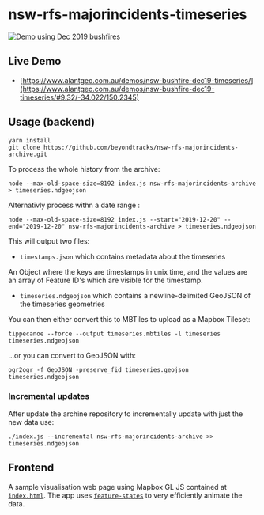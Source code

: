 # nsw-rfs-majorincidents-timeseries

[![Demo using Dec 2019 bushfires](demo.gif)](https://www.alantgeo.com.au/demos/nsw-bushfire-dec19-timeseries/#9.32/-34.022/150.2345)

## Live Demo

- [https://www.alantgeo.com.au/demos/nsw-bushfire-dec19-timeseries/](https://www.alantgeo.com.au/demos/nsw-bushfire-dec19-timeseries/#9.32/-34.022/150.2345)

## Usage (backend)

    yarn install
    git clone https://github.com/beyondtracks/nsw-rfs-majorincidents-archive.git

To process the whole history from the archive:

    node --max-old-space-size=8192 index.js nsw-rfs-majorincidents-archive > timeseries.ndgeojson

Alternativly process withn a date range :

    node --max-old-space-size=8192 index.js --start="2019-12-20" --end="2019-12-20" nsw-rfs-majorincidents-archive > timeseries.ndgeojson

This will output two files:

- `timestamps.json` which contains metadata about the timeseries

An Object where the keys are timestamps in unix time, and the values are an array of Feature ID's which are visible for the timestamp.

- `timeseries.ndgeojson` which contains a newline-delimited GeoJSON of the timeseries geometries

You can then either convert this to MBTiles to upload as a Mapbox Tileset:

    tippecanoe --force --output timeseries.mbtiles -l timeseries timeseries.ndgeojson

...or you can convert to GeoJSON with:

    ogr2ogr -f GeoJSON -preserve_fid timeseries.geojson timeseries.ndgeojson

### Incremental updates

After update the archine repository to incrementally update with just the new data use:

    ./index.js --incremental nsw-rfs-majorincidents-archive >> timeseries.ndgeojson

## Frontend

A sample visualisation web page using Mapbox GL JS contained at [`index.html`](https://github.com/beyondtracks/nsw-rfs-majorincidents-timeseries/blob/master/index.html). The app uses [`feature-states`](https://docs.mapbox.com/mapbox-gl-js/style-spec/#expressions-feature-state) to very efficiently animate the data.
